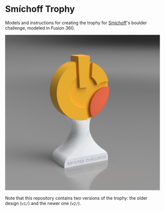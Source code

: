 # Smíchoff Trophy
Models and instructions for creating the trophy for [Smíchoff](https://www.lezeckecentrum.cz/cs/)'s boulder challenge, modeled in Fusion 360.

![A render of the trophy (v2).](v2/preview.jpg)

Note that this repository contains two versions of the trophy: the older design (`v1/`) and the newer one (`v2/`).
